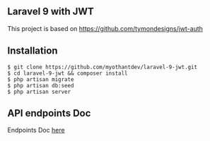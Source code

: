 ## Laravel 9 with JWT

This project is based on https://github.com/tymondesigns/jwt-auth

## Installation

```
$ git clone https://github.com/myothantdev/laravel-9-jwt.git
$ cd laravel-9-jwt && composer install
$ php artisan migrate
$ php artisan db:seed
$ php artisan server
```

## API endpoints Doc

Endpoints Doc [here](https://documenter.getpostman.com/view/4650552/2s8YzZNyd1)